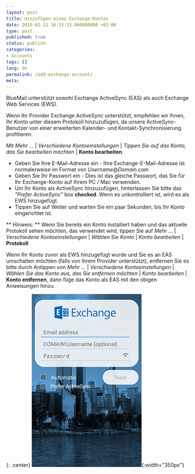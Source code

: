 ```yaml
---
layout: post
title: Hinzufügen eines Exchange-Kontos
date: 2015-02-12 16:53:13.000000000 +02:00
type: post
published: true
status: publish
categories:
- Accounts
tags: []
lang: de
permalink: /add-exchange-account/
meta:
---
```


BlueMail unterstützt sowohl Exchange ActiveSync (EAS) als auch Exchange Web Services (EWS).

Wenn Ihr Provider Exchange ActiveSync unterstützt, empfehlen wir Ihnen, Ihr Konto unter diesem Protokoll hinzuzufügen, da unsere ActiveSync-Benutzer von einer erweiterten Kalender- und Kontakt-Synchronisierung profitieren.

Mit *Mehr ...* \| *Verschiedene Kontoeinstellungen* \| *Tippen Sie auf das Konto, das Sie bearbeiten möchten* \| **Konto bearbeiten**.

* Geben Sie Ihre E-Mail-Adresse ein - Ihre Exchange-E-Mail-Adresse ist normalerweise im Format von *Username*@*Domain*.com
* Geben Sie Ihr Passwort ein - Dies ist das gleiche Passwort, das Sie für Ihr Exchange-Konto auf Ihrem PC / Mac verwenden.
* Um Ihr Konto als ActiveSync hinzuzufügen, hinterlassen Sie bitte das *"Prefer ActiveSync"* box **checked**. Wenn es unkontrolliert ist, wird es als EWS hinzugefügt.
* Tippen Sie auf Weiter und warten Sie ein paar Sekunden, bis Ihr Konto eingerichtet ist.

** Hinweis: ** Wenn Sie bereits ein Konto installiert haben und das aktuelle Protokoll sehen möchten, das verwendet wird, tippen Sie auf *Mehr ...* \| *Verschiedene Kontoeinstellungen* \| *Wählen Sie Konto* \| *Konto bearbeiten* \| **Protokoll**

Wenn Ihr Konto zuvor als EWS hinzugefügt wurde und Sie es an EAS umschalten möchten (falls von Ihrem Provider unterstützt), entfernen Sie es bitte durch Antippen von *Mehr ...* \| *Verschiedene Kontoeinstellungen* \| *Wählen Sie das Konto aus, das Sie entfernen möchten* \| *Konto bearbeiten* \| **Konto entfernen**, dann füge das Konto als EAS mit den obigen Anweisungen hinzu.

{: .center}
![](/assets/add_Exchange_new.png){:width="350px"}
